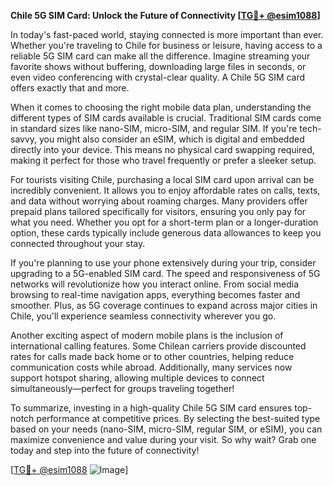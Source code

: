 **Chile 5G SIM Card: Unlock the Future of Connectivity [[TG💪+ @esim1088](https://t.me/s/esim1088)]**

In today's fast-paced world, staying connected is more important than ever. Whether you're traveling to Chile for business or leisure, having access to a reliable 5G SIM card can make all the difference. Imagine streaming your favorite shows without buffering, downloading large files in seconds, or even video conferencing with crystal-clear quality. A Chile 5G SIM card offers exactly that and more.

When it comes to choosing the right mobile data plan, understanding the different types of SIM cards available is crucial. Traditional SIM cards come in standard sizes like nano-SIM, micro-SIM, and regular SIM. If you're tech-savvy, you might also consider an eSIM, which is digital and embedded directly into your device. This means no physical card swapping required, making it perfect for those who travel frequently or prefer a sleeker setup.

For tourists visiting Chile, purchasing a local SIM card upon arrival can be incredibly convenient. It allows you to enjoy affordable rates on calls, texts, and data without worrying about roaming charges. Many providers offer prepaid plans tailored specifically for visitors, ensuring you only pay for what you need. Whether you opt for a short-term plan or a longer-duration option, these cards typically include generous data allowances to keep you connected throughout your stay.

If you're planning to use your phone extensively during your trip, consider upgrading to a 5G-enabled SIM card. The speed and responsiveness of 5G networks will revolutionize how you interact online. From social media browsing to real-time navigation apps, everything becomes faster and smoother. Plus, as 5G coverage continues to expand across major cities in Chile, you'll experience seamless connectivity wherever you go.

Another exciting aspect of modern mobile plans is the inclusion of international calling features. Some Chilean carriers provide discounted rates for calls made back home or to other countries, helping reduce communication costs while abroad. Additionally, many services now support hotspot sharing, allowing multiple devices to connect simultaneously—perfect for groups traveling together!

To summarize, investing in a high-quality Chile 5G SIM card ensures top-notch performance at competitive prices. By selecting the best-suited type based on your needs (nano-SIM, micro-SIM, regular SIM, or eSIM), you can maximize convenience and value during your visit. So why wait? Grab one today and step into the future of connectivity!

[[TG💪+ @esim1088](https://t.me/s/esim1088) ![Image](https://i.postimg.cc/Y0z9fWf4/image.png)]